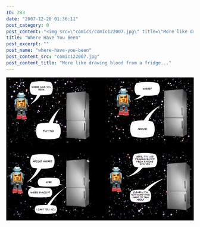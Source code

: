 ```yaml
---
ID: 283
date: "2007-12-20 01:36:11"
post_category: 0
post_content: "<img src=\"comics/comic122007.jpg\" title=\"More like drawing blood from a fridge...\" />"
title: "Where Have You Been"
post_excerpt: ""
post_name: "where-have-you-been"
post_content_src: "comic122007.jpg"
post_content_title: "More like drawing blood from a fridge..."
---
```



[![More like drawing blood from a fridge...](/comics-hi-res/comic122007.jpg)](/comics-hi-res/comic122007.jpg "More like drawing blood from a fridge...")
